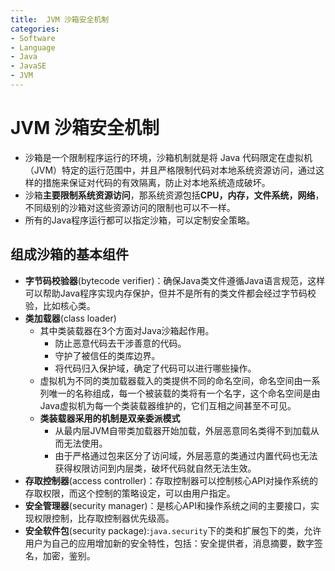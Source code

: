 ```yaml
---
title:  JVM 沙箱安全机制
categories:
- Software
- Language
- Java
- JavaSE
- JVM
---
```

#  JVM 沙箱安全机制

- 沙箱是一个限制程序运行的环境，沙箱机制就是将 Java 代码限定在虚拟机（JVM）特定的运行范围中，并且严格限制代码对本地系统资源访问，通过这样的措施来保证对代码的有效隔离，防止对本地系统造成破坏。
- 沙箱**主要限制系统资源访问**，那系统资源包括**CPU，内存，文件系统，网络**，不同级别的沙箱对这些资源访问的限制也可以不一样。
- 所有的Java程序运行都可以指定沙箱，可以定制安全策略。

## 组成沙箱的基本组件

- **字节码校验器**(bytecode verifier)：确保Java类文件遵循Java语言规范，这样可以帮助Java程序实现内存保护，但并不是所有的类文件都会经过字节码校验，比如核心类。
- **类加载器**(class loader)
  - 其中类装载器在3个方面对Java沙箱起作用。
    - 防止恶意代码去干涉善意的代码。
    - 守护了被信任的类库边界。
    - 将代码归入保护域，确定了代码可以进行哪些操作。
  - 虚拟机为不同的类加载器载入的类提供不同的命名空间，命名空间由一系列唯一的名称组成，每一个被装载的类将有一个名字，这个命名空间是由Java虚拟机为每一个类装载器维护的，它们互相之间甚至不可见。
  - **类装载器采用的机制是双亲委派模式**
    - 从最内层JVM自带类加载器开始加载，外层恶意同名类得不到加载从而无法使用。
    - 由于严格通过包来区分了访问域，外层恶意的类通过内置代码也无法获得权限访问到内层类，破坏代码就自然无法生效。
- **存取控制器**(access controller)：存取控制器可以控制核心API对操作系统的存取权限，而这个控制的策略设定，可以由用户指定。
- **安全管理器**(security manager)：是核心API和操作系统之间的主要接口，实现权限控制，比存取控制器优先级高。
- **安全软件包**(security package):`java.security`下的类和扩展包下的类，允许用户为自己的应用增加新的安全特性，包括：安全提供者，消息摘要，数字签名，加密，鉴别。